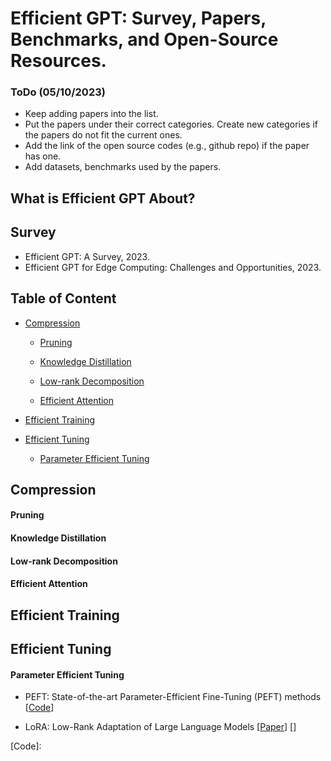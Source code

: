 # Efficient GPT: Survey, Papers, Benchmarks, and Open-Source Resources.  

### ToDo (05/10/2023) 
* Keep adding papers into the list.
* Put the papers under their correct categories. Create new categories if the papers do not fit the current ones.
* Add the link of the open source codes (e.g., github repo) if the paper has one.
* Add datasets, benchmarks used by the papers.

## What is Efficient GPT About?

## Survey
* Efficient GPT: A Survey, 2023.
* Efficient GPT for Edge Computing: Challenges and Opportunities, 2023.

## Table of Content

- [Compression](#Compression)
  - [Pruning](#Pruning)

  - [Knowledge Distillation](#Knowledge-Distillation)

  - [Low-rank Decomposition](#Low-rank-Decomposition)

  - [Efficient Attention](#Efficient-Attention)

- [Efficient Training](#Efficient-Training)

- [Efficient Tuning](#Efficient-Tuning)
  - [Parameter Efficient Tuning](#Parameter-Efficient-Tuning)


## Compression

#### Pruning

#### Knowledge Distillation

#### Low-rank Decomposition

#### Efficient Attention

## Efficient Training

## Efficient Tuning

#### Parameter Efficient Tuning

- PEFT: State-of-the-art Parameter-Efficient Fine-Tuning (PEFT) methods [[Code](https://github.com/huggingface/peft)]

- LoRA: Low-Rank Adaptation of Large Language Models [[Paper](https://openreview.net/forum?id=nZeVKeeFYf9)] []







[Code]: 
